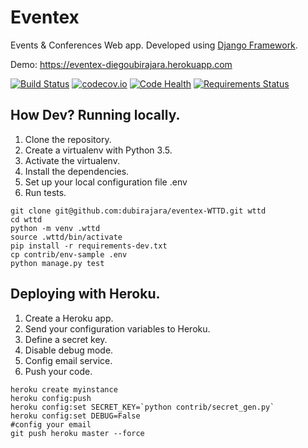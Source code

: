 # Eventex

Events & Conferences Web app. Developed using [Django Framework](https://www.djangoproject.com).

Demo: https://eventex-diegoubirajara.herokuapp.com

[![Build Status](https://travis-ci.org/dubirajara/eventex-WTTD.svg?branch=master)](https://travis-ci.org/dubirajara/eventex-WTTD)
[![codecov.io](https://codecov.io/github/dubirajara/eventex-WTTD/coverage.svg?branch=master)](https://codecov.io/github/dubirajara/eventex-WTTD?branch=master)
[![Code Health](https://landscape.io/github/dubirajara/eventex-WTTD/master/landscape.svg?style=flat)](https://landscape.io/github/dubirajara/eventex-WTTD/master)
[![Requirements Status](https://requires.io/github/dubirajara/eventex-WTTD/requirements.svg?branch=master)](https://requires.io/github/dubirajara/eventex-WTTD/requirements/?branch=master)


## How Dev? Running locally.

1. Clone the repository.
2. Create a virtualenv with Python 3.5.
3. Activate the virtualenv.
4. Install the dependencies.
5. Set up your local configuration file .env
6. Run tests.

```console
git clone git@github.com:dubirajara/eventex-WTTD.git wttd    
cd wttd         
python -m venv .wttd       
source .wttd/bin/activate  
pip install -r requirements-dev.txt  
cp contrib/env-sample .env  
python manage.py test  
```

## Deploying with Heroku.

1. Create a Heroku app.
2. Send your configuration variables to Heroku.
3. Define a secret key.
4. Disable debug mode.
5. Config email service.
6. Push your code.


```console
heroku create myinstance  
heroku config:push  
heroku config:set SECRET_KEY=`python contrib/secret_gen.py`  
heroku config:set DEBUG=False  
#config your email
git push heroku master --force  
```

